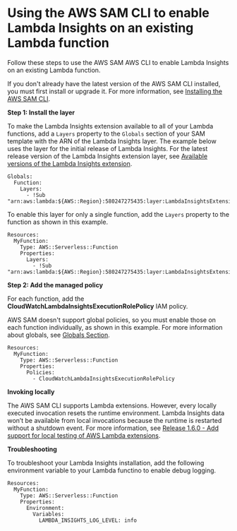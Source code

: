 # Using the AWS SAM CLI to enable Lambda Insights on an existing Lambda function<a name="Lambda-Insights-Getting-Started-SAM-CLI"></a>

Follow these steps to use the AWS SAM AWS CLI to enable Lambda Insights on an existing Lambda function\.

If you don't already have the latest version of the AWS SAM CLI installed, you must first install or upgrade it\. For more information, see [ Installing the AWS SAM CLI](https://docs.aws.amazon.com/serverless-application-model/latest/developerguide/serverless-sam-cli-install.html)\.

**Step 1: Install the layer**

To make the Lambda Insights extension available to all of your Lambda functions, add a `Layers` property to the `Globals` section of your SAM template with the ARN of the Lambda Insights layer\. The example below uses the layer for the initial release of Lambda Insights\. For the latest release version of the Lambda Insights extension layer, see [Available versions of the Lambda Insights extension](Lambda-Insights-extension-versions.md)\.

```
Globals:
  Function:
    Layers:
      - !Sub "arn:aws:lambda:${AWS::Region}:580247275435:layer:LambdaInsightsExtension:14"
```

To enable this layer for only a single function, add the `Layers` property to the function as shown in this example\.

```
Resources:
  MyFunction:
    Type: AWS::Serverless::Function
    Properties:
      Layers:
        - !Sub "arn:aws:lambda:${AWS::Region}:580247275435:layer:LambdaInsightsExtension:14"
```

**Step 2: Add the managed policy**

For each function, add the **CloudWatchLambdaInsightsExecutionRolePolicy** IAM policy\.

AWS SAM doesn't support global policies, so you must enable those on each function individually, as shown in this example\. For more information about globals, see [ Globals Section](https://github.com/aws/serverless-application-model/blob/master/docs/globals.rst)\. 

```
Resources:
  MyFunction:
    Type: AWS::Serverless::Function
    Properties:
      Policies:
        - CloudWatchLambdaInsightsExecutionRolePolicy
```

**Invoking locally**

The AWS SAM CLI supports Lambda extensions\. However, every locally executed invocation resets the runtime environment\. Lambda Insights data won’t be available from local invocations because the runtime is restarted without a shutdown event\. For more information, see [ Release 1\.6\.0 \- Add support for local testing of AWS Lambda extensions](https://github.com/aws/aws-sam-cli/releases/tag/v1.6.0)\.

**Troubleshooting**

To troubleshoot your Lambda Insights installation, add the following environment variable to your Lambda functino to enable debug logging\.

```
Resources:
  MyFunction:
    Type: AWS::Serverless::Function
    Properties:
      Environment:
        Variables:
          LAMBDA_INSIGHTS_LOG_LEVEL: info
```